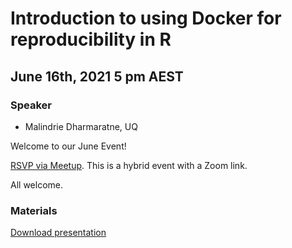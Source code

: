 # Introduction to using Docker for reproducibility in R

## June 16th, 2021 5 pm AEST

### Speaker

* Malindrie Dharmaratne, UQ

Welcome to our June Event!

[RSVP via Meetup](https://www.meetup.com/rladies-brisbane/events/278673169/). This is a hybrid event with a Zoom link.

All welcome.

### Materials

[Download presentation](https://github.com/rladies/meetup-presentations_brisbane/blob/master/2021/06/Using%20Docker%20with%20R.pdf)
